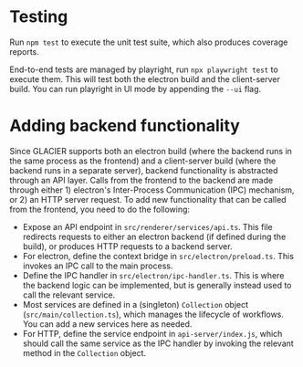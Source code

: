 # Testing

Run `npm test` to execute the unit test suite, which also produces coverage reports.

End-to-end tests are managed by playright, run `npx playwright test` to execute them. This will test both the electron build and the client-server build. You can run playright in UI mode by appending the `--ui` flag.

# Adding backend functionality

Since GLACIER supports both an electron build (where the backend runs in the same process as the frontend) and a client-server build (where the backend runs in a separate server), backend functionality is abstracted through an API layer. Calls from the frontend to the backend are made through either 1) electron's Inter-Process Communication (IPC) mechanism, or 2) an HTTP server request. To add new functionality that can be called from the frontend, you need to do the following:

- Expose an API endpoint in `src/renderer/services/api.ts`. This file redirects requests to either an electron backend (if defined during the build), or produces HTTP requests to a backend server.
- For electron, define the context bridge in `src/electron/preload.ts`. This invokes an IPC call to the main process.
- Define the IPC handler in `src/electron/ipc-handler.ts`. This is where the backend logic can be implemented, but is generally instead used to call the relevant service.
- Most services are defined in a (singleton) `Collection` object (`src/main/collection.ts`), which manages the lifecycle of workflows. You can add a new services here as needed.
- For HTTP, define the service endpoint in `api-server/index.js`, which should call the same service as the IPC handler by invoking the relevant method in the `Collection` object.
